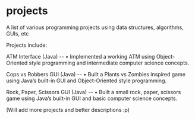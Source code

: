 # projects
A list of various programming projects using data structures, algorithms, GUIs, etc

Projects include:

ATM Interface (Java) --
  •	Implemented a working ATM using Object-Oriented style programming and intermediate computer science concepts.

Cops vs Robbers GUI (Java) --
  •	Built a Plants vs Zombies inspired game using Java’s built-in GUI and Object-Oriented style programming.

Rock, Paper, Scissors GUI (Java) --
  •	Built a small rock, paper, scissors game using Java’s built-in GUI and basic computer science concepts.
  
(Will add more projects and better descriptions :p)

